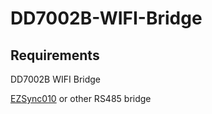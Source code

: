 # DD7002B-WIFI-Bridge
## Requirements
DD7002B WIFI Bridge

[EZSync010](https://www.amazon.com/gp/product/B010KJSCR8/ref=as_li_tl?ie=UTF8&camp=1789&creative=9325&creativeASIN=B010KJSCR8&linkCode=as2&tag=fearandloa051-20&linkId=ba84822693d1dd483c71e3913e287d01 "amazon affiliate link")
or other RS485 bridge
